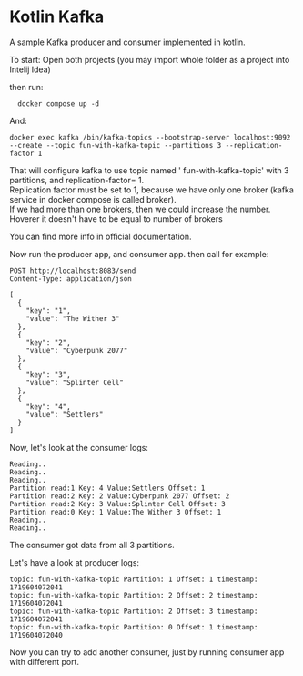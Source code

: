 # Kotlin Kafka

A sample Kafka producer and consumer implemented in kotlin.

To start:
Open both projects (you may import whole folder as a project into Intelij Idea)

then run:</br>
```shell
  docker compose up -d
```
And: </br>
```shell
docker exec kafka /bin/kafka-topics --bootstrap-server localhost:9092 --create --topic fun-with-kafka-topic --partitions 3 --replication-factor 1
```

That will configure kafka to use topic named ' fun-with-kafka-topic' with 3 partitions, and replication-factor= 1.</br>
Replication factor must be set to 1, because we have only one broker (kafka service in docker compose is called broker).</br>
If we had more than one brokers, then we could increase the number. Hoverer it doesn't have to be equal to number of brokers</br>

You can find more info in official documentation.

Now run the producer app, and consumer app.
then call for example:
```http request
POST http://localhost:8083/send
Content-Type: application/json

[
  {
    "key": "1",
    "value": "The Wither 3"
  },
  {
    "key": "2",
    "value": "Cyberpunk 2077"
  },
  {
    "key": "3",
    "value": "Splinter Cell"
  },
  {
    "key": "4",
    "value": "Settlers"
  }
]
```
Now, let's look at the consumer logs:
```shell
Reading..
Reading..
Reading..
Partition read:1 Key: 4 Value:Settlers Offset: 1
Partition read:2 Key: 2 Value:Cyberpunk 2077 Offset: 2
Partition read:2 Key: 3 Value:Splinter Cell Offset: 3
Partition read:0 Key: 1 Value:The Wither 3 Offset: 1
Reading..
Reading..

```

The consumer got data from all 3 partitions.

Let's have a look at producer logs:
```shell
topic: fun-with-kafka-topic Partition: 1 Offset: 1 timestamp: 1719604072041
topic: fun-with-kafka-topic Partition: 2 Offset: 2 timestamp: 1719604072041
topic: fun-with-kafka-topic Partition: 2 Offset: 3 timestamp: 1719604072041
topic: fun-with-kafka-topic Partition: 0 Offset: 1 timestamp: 1719604072040

```

Now you can try to add another consumer, just by running consumer app with different port.</br>
